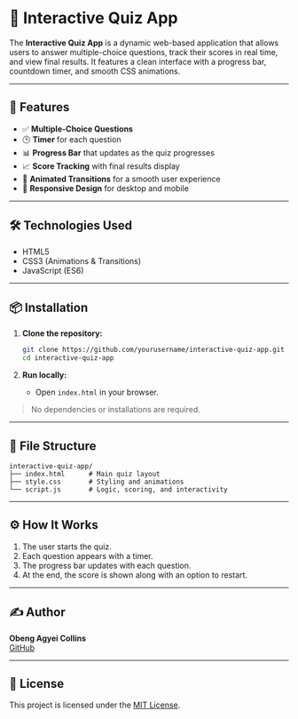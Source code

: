 # 🧠 Interactive Quiz App

The **Interactive Quiz App** is a dynamic web-based application that allows users to answer multiple-choice questions, track their scores in real time, and view final results. It features a clean interface with a progress bar, countdown timer, and smooth CSS animations.

---

## 🚀 Features

- ✅ **Multiple-Choice Questions**
- 🕒 **Timer** for each question
- 📊 **Progress Bar** that updates as the quiz progresses
- 📈 **Score Tracking** with final results display
- 🎨 **Animated Transitions** for a smooth user experience
- 📱 **Responsive Design** for desktop and mobile

---

## 🛠️ Technologies Used

- HTML5  
- CSS3 (Animations & Transitions)  
- JavaScript (ES6)

---

## 📦 Installation

1. **Clone the repository:**
   ```bash
   git clone https://github.com/yourusername/interactive-quiz-app.git
   cd interactive-quiz-app
   ```

2. **Run locally:**
   - Open `index.html` in your browser.

> No dependencies or installations are required.

---

## 📂 File Structure

```
interactive-quiz-app/
├── index.html      # Main quiz layout
├── style.css       # Styling and animations
└── script.js       # Logic, scoring, and interactivity
```

---

## ⚙️ How It Works

1. The user starts the quiz.
2. Each question appears with a timer.
3. The progress bar updates with each question.
4. At the end, the score is shown along with an option to restart.

---

## ✍️ Author

**Obeng Agyei Collins**  
[GitHub](https://github.com/yourusername)

---

## 📃 License

This project is licensed under the [MIT License](LICENSE).
